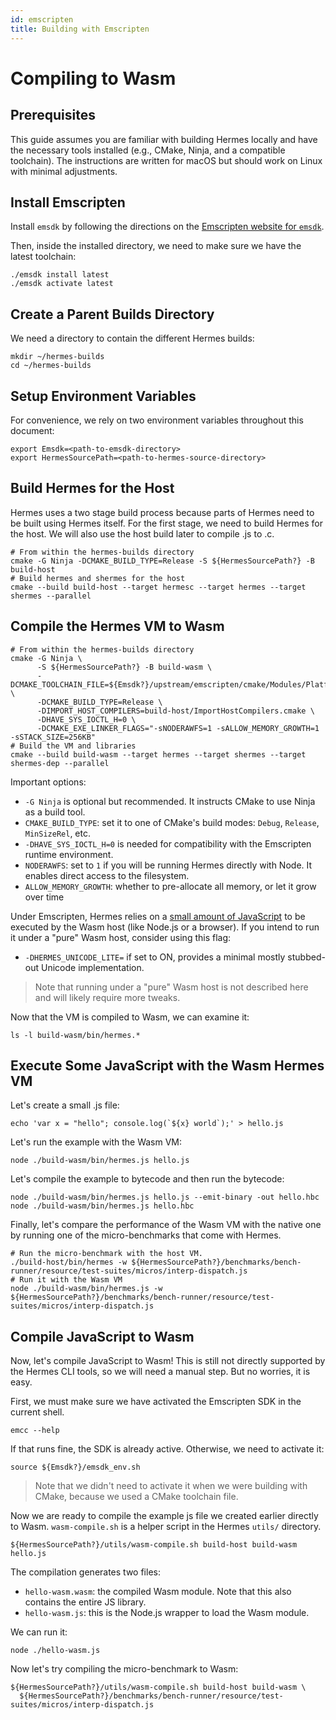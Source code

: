 ```yaml
---
id: emscripten
title: Building with Emscripten
---
```


# Compiling to Wasm

## Prerequisites

This guide assumes you are familiar with building Hermes locally and have the necessary
tools installed (e.g., CMake, Ninja, and a compatible toolchain). The instructions are
written for macOS but should work on Linux with minimal adjustments.

## Install Emscripten

Install `emsdk` by following the directions on the [Emscripten website for `emsdk`](https://emscripten.org/docs/getting_started/downloads.html).

Then, inside the installed directory, we need to make sure we have the latest toolchain:

```shell
./emsdk install latest
./emsdk activate latest
```

## Create a Parent Builds Directory

We need a directory to contain the different Hermes builds:

```shell
mkdir ~/hermes-builds
cd ~/hermes-builds
```

## Setup Environment Variables

For convenience, we rely on two environment variables throughout this document:
```shell
export Emsdk=<path-to-emsdk-directory>
export HermesSourcePath=<path-to-hermes-source-directory>
```

## Build Hermes for the Host

Hermes uses a two stage build process because parts of Hermes need to be
built using Hermes itself. For the first stage, we need to build Hermes for
the host. We will also use the host build later to compile .js to .c.

```shell
# From within the hermes-builds directory
cmake -G Ninja -DCMAKE_BUILD_TYPE=Release -S ${HermesSourcePath?} -B build-host
# Build hermes and shermes for the host
cmake --build build-host --target hermesc --target hermes --target shermes --parallel
```

## Compile the Hermes VM to Wasm

```shell
# From within the hermes-builds directory
cmake -G Ninja \
      -S ${HermesSourcePath?} -B build-wasm \
      -DCMAKE_TOOLCHAIN_FILE=${Emsdk?}/upstream/emscripten/cmake/Modules/Platform/Emscripten.cmake \
      -DCMAKE_BUILD_TYPE=Release \
      -DIMPORT_HOST_COMPILERS=build-host/ImportHostCompilers.cmake \
      -DHAVE_SYS_IOCTL_H=0 \
      -DCMAKE_EXE_LINKER_FLAGS="-sNODERAWFS=1 -sALLOW_MEMORY_GROWTH=1 -sSTACK_SIZE=256KB"
# Build the VM and libraries
cmake --build build-wasm --target hermes --target shermes --target shermes-dep --parallel
```

Important options:
* `-G Ninja` is optional but recommended. It instructs CMake to use Ninja as a build tool.
* `CMAKE_BUILD_TYPE`: set it to one of CMake's build modes: `Debug`, `Release`,
  `MinSizeRel`, etc.
* `-DHAVE_SYS_IOCTL_H=0` is needed for compatibility with the Emscripten runtime environment.
* `NODERAWFS`: set to `1` if you will be running Hermes directly with Node. It
  enables direct access to the filesystem.
* `ALLOW_MEMORY_GROWTH`: whether to pre-allocate all memory, or let it grow over time

Under Emscripten, Hermes relies on a [small amount of JavaScript](../lib/Platform/Unicode/PlatformUnicodeEmscripten.cpp)
to be executed by the Wasm host (like Node.js or a browser). If you intend to run it under a "pure" Wasm host, consider
using this flag:

* `-DHERMES_UNICODE_LITE=` if set to ON, provides a minimal mostly stubbed-out Unicode implementation.

> Note that running under a "pure" Wasm host is not described here and will likely require more tweaks.

Now that the VM is compiled to Wasm, we can examine it:
```shell
ls -l build-wasm/bin/hermes.*
```

## Execute Some JavaScript with the Wasm Hermes VM

Let's create a small .js file:
```shell
echo 'var x = "hello"; console.log(`${x} world`);' > hello.js
```

Let's run the example with the Wasm VM:
```shell
node ./build-wasm/bin/hermes.js hello.js
```

Let's compile the example to bytecode and then run the bytecode:
```shell
node ./build-wasm/bin/hermes.js hello.js --emit-binary -out hello.hbc
node ./build-wasm/bin/hermes.js hello.hbc
```

Finally, let's compare the performance of the Wasm VM with the native one
by running one of the micro-benchmarks that come with Hermes.
```shell
# Run the micro-benchmark with the host VM.
./build-host/bin/hermes -w ${HermesSourcePath?}/benchmarks/bench-runner/resource/test-suites/micros/interp-dispatch.js
# Run it with the Wasm VM
node ./build-wasm/bin/hermes.js -w ${HermesSourcePath?}/benchmarks/bench-runner/resource/test-suites/micros/interp-dispatch.js
```

## Compile JavaScript to Wasm

Now, let's compile JavaScript to Wasm! This is still not directly supported by
the Hermes CLI tools, so we will need a manual step. But no worries, it is easy.

First, we must make sure we have activated the Emscripten SDK in the current shell.
```shell
emcc --help
```

If that runs fine, the SDK is already active. Otherwise, we need to activate it:
```shell
source ${Emsdk?}/emsdk_env.sh
```
> Note that we didn't need to activate it when we were building with CMake, because
> we used a CMake toolchain file.

Now we are ready to compile the example js file we created earlier directly to Wasm.
`wasm-compile.sh` is a helper script in the Hermes `utils/` directory.
```shell
${HermesSourcePath?}/utils/wasm-compile.sh build-host build-wasm hello.js
```

The compilation generates two files:
- `hello-wasm.wasm`: the compiled Wasm module. Note that this also contains
the entire JS library.
- `hello-wasm.js`: this is the Node.js wrapper to load the Wasm module.

We can run it:
```shell
node ./hello-wasm.js
```

Now let's try compiling the micro-benchmark to Wasm:
```shell
${HermesSourcePath?}/utils/wasm-compile.sh build-host build-wasm \
  ${HermesSourcePath?}/benchmarks/bench-runner/resource/test-suites/micros/interp-dispatch.js
```
